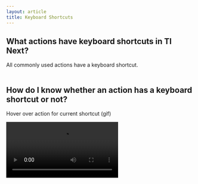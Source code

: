 ```yaml
---
layout: article
title: Keyboard Shortcuts
---
```



## What actions have keyboard shortcuts in TI Next?

All commonly used actions have a keyboard shortcut.
<br>&nbsp;

## How do I know whether an action has a keyboard shortcut or not?

Hover over action for current shortcut (gif)

<video src="/uploads/TI-NEXT-VIDEOS/Hover Over Keyboard Shortcuts.mp4" autoplay>

Settings&gt; keyboard pref: actions which there are shortcuts

<video src="/uploads/TI-NEXT-VIDEOS/Settings_Keyboard Pref.mp4" autoplay>

## I don’t like the default keyboard shortcuts. How can I set up my own keyboard shortcuts?

(gif) Go into what you want to change and and type the desired shortcut

<video src="/uploads/TI-NEXT-VIDEOS/Set Custom Shortcut.mp4" autoplay>

Hover over updates
<video src="/uploads/TI-NEXT-VIDEOS/Hoverover Updates.mp4" autoplay>

## Why am I unable to set a keyboard shortcut?

If overwrite, previous action becomes blank

<video src="/uploads/TI-NEXT-VIDEOS/Overwrite Shortcut.mp4" autoplay>

## I am a current Trados/ MemoQ/ OmegaT/ Deja Vu user. How can I get TI Next to behave like my other CAT tool?

Default keyboard shortcut profiles in drop down

<video src="/uploads/TI-NEXT-VIDEOS/Default keyboard shortcut profiles in drop down.mp4" autoplay>

Hover over updates


